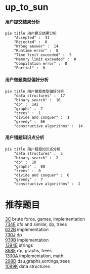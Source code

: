 # up_to_sun

<!-- tabs:start -->



#### **用户提交结果分析**

```mermaid
pie title 用户提交结果分析
    "Accepted" :  31
    "Rejected" :  0
    "Wrong answer" :  14
    "Runtime error" :  0
    "Time limit exceeded" :  5
    "Memory limit exceeded" :  0
    "Compilation error" :  0
    "Partial" :  0
```

#### **用户做题类型偏好分析**

```mermaid
pie title 用户做题类型偏好分析
    "data structures" :  17
    "binary search" :  10
    "dp" :  142
    "graphs" :  7
    "trees" :  1
    "divide and conquer" :  1
    "greedy" :  66
    "constructive algorithms" :  14
```
#### **用户错题知识点分析**

```mermaid
pie title 用户错题知识点分析
    "data structures" :  5
    "binary search" :  2
    "dp" :  10
    "graphs" :  80
    "trees" :  0
    "divide and conquer" :  0
    "greedy" :  7
    "constructive algorithms" :  2
```



<!-- tabs:end -->
# 推荐题目
[3C](https://codeforces.com/contest/3/problem/C)		brute force,
                        games,
                        implementation		  
[734E](https://codeforces.com/contest/734/problem/E)		dfs and similar,
                        dp,
                        trees		  
[622B](https://codeforces.com/contest/622/problem/B)		implementation		  
[730J](https://codeforces.com/contest/730/problem/J)		dp		  
[939B](https://codeforces.com/contest/939/problem/B)		implementation		  
[1394E](https://codeforces.com/contest/1394/problem/E)		strings		  
[868E](https://codeforces.com/contest/868/problem/E)		dp,
                        graphs,
                        trees		  
[1300A](https://codeforces.com/contest/1300/problem/A)		implementation,
                        math		  
[298D](https://codeforces.com/contest/298/problem/D)		dsu,graphs,sortings,trees		  
[1089K](https://codeforces.com/contest/1089/problem/K)		data structures		  
